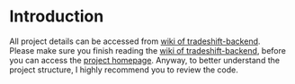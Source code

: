 # Introduction
All project details can be accessed from [wiki of tradeshift-backend](https://github.com/wordsworthcx/tradeshift.backend/wiki).  
Please make sure you finish reading the [wiki of tradeshift-backend](https://github.com/wordsworthcx/tradeshift.backend/wiki), before you can access the [project homepage](https://tradeshift-backend.appspot.com/).
Anyway, to better understand the project structure, I highly recommend you to review the code.
